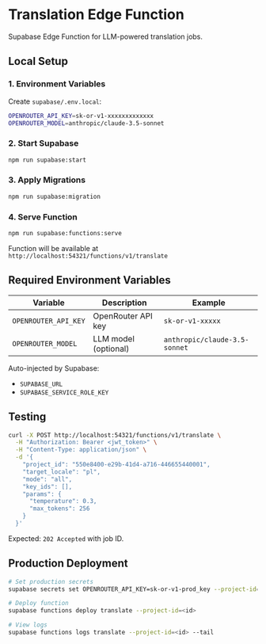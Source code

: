 # Translation Edge Function

Supabase Edge Function for LLM-powered translation jobs.

## Local Setup

### 1. Environment Variables

Create `supabase/.env.local`:

```bash
OPENROUTER_API_KEY=sk-or-v1-xxxxxxxxxxxxx
OPENROUTER_MODEL=anthropic/claude-3.5-sonnet
```

### 2. Start Supabase

```bash
npm run supabase:start
```

### 3. Apply Migrations

```bash
npm run supabase:migration
```

### 4. Serve Function

```bash
npm run supabase:functions:serve
```

Function will be available at `http://localhost:54321/functions/v1/translate`

## Required Environment Variables

| Variable             | Description          | Example                       |
| -------------------- | -------------------- | ----------------------------- |
| `OPENROUTER_API_KEY` | OpenRouter API key   | `sk-or-v1-xxxxx`              |
| `OPENROUTER_MODEL`   | LLM model (optional) | `anthropic/claude-3.5-sonnet` |

Auto-injected by Supabase:

- `SUPABASE_URL`
- `SUPABASE_SERVICE_ROLE_KEY`

## Testing

```bash
curl -X POST http://localhost:54321/functions/v1/translate \
  -H "Authorization: Bearer <jwt_token>" \
  -H "Content-Type: application/json" \
  -d '{
    "project_id": "550e8400-e29b-41d4-a716-446655440001",
    "target_locale": "pl",
    "mode": "all",
    "key_ids": [],
    "params": {
      "temperature": 0.3,
      "max_tokens": 256
    }
  }'
```

Expected: `202 Accepted` with job ID.

## Production Deployment

```bash
# Set production secrets
supabase secrets set OPENROUTER_API_KEY=sk-or-v1-prod_key --project-id=<id>

# Deploy function
supabase functions deploy translate --project-id=<id>

# View logs
supabase functions logs translate --project-id=<id> --tail
```
